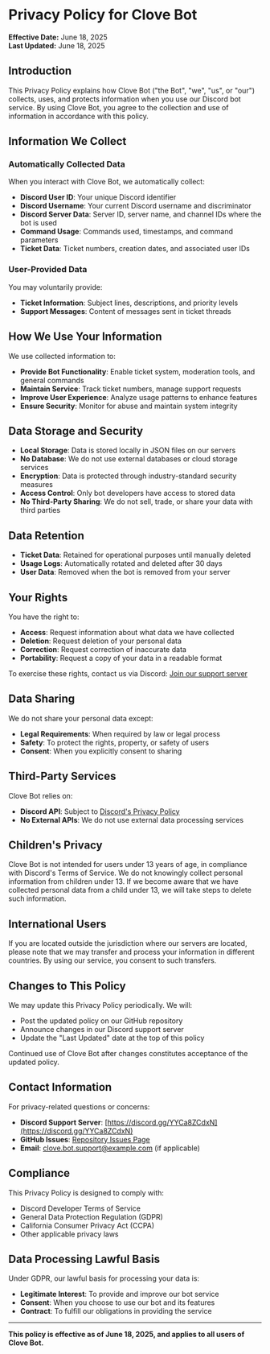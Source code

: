 # Privacy Policy for Clove Bot

**Effective Date:** June 18, 2025  
**Last Updated:** June 18, 2025

## Introduction

This Privacy Policy explains how Clove Bot ("the Bot", "we", "us", or "our") collects, uses, and protects information when you use our Discord bot service. By using Clove Bot, you agree to the collection and use of information in accordance with this policy.

## Information We Collect

### Automatically Collected Data
When you interact with Clove Bot, we automatically collect:

- **Discord User ID**: Your unique Discord identifier
- **Discord Username**: Your current Discord username and discriminator
- **Discord Server Data**: Server ID, server name, and channel IDs where the bot is used
- **Command Usage**: Commands used, timestamps, and command parameters
- **Ticket Data**: Ticket numbers, creation dates, and associated user IDs

### User-Provided Data
You may voluntarily provide:

- **Ticket Information**: Subject lines, descriptions, and priority levels
- **Support Messages**: Content of messages sent in ticket threads

## How We Use Your Information

We use collected information to:

- **Provide Bot Functionality**: Enable ticket system, moderation tools, and general commands
- **Maintain Service**: Track ticket numbers, manage support requests
- **Improve User Experience**: Analyze usage patterns to enhance features
- **Ensure Security**: Monitor for abuse and maintain system integrity

## Data Storage and Security

- **Local Storage**: Data is stored locally in JSON files on our servers
- **No Database**: We do not use external databases or cloud storage services
- **Encryption**: Data is protected through industry-standard security measures
- **Access Control**: Only bot developers have access to stored data
- **No Third-Party Sharing**: We do not sell, trade, or share your data with third parties

## Data Retention

- **Ticket Data**: Retained for operational purposes until manually deleted
- **Usage Logs**: Automatically rotated and deleted after 30 days
- **User Data**: Removed when the bot is removed from your server

## Your Rights

You have the right to:

- **Access**: Request information about what data we have collected
- **Deletion**: Request deletion of your personal data
- **Correction**: Request correction of inaccurate data
- **Portability**: Request a copy of your data in a readable format

To exercise these rights, contact us via Discord: [Join our support server](https://discord.gg/YYCa8ZCdxN)

## Data Sharing

We do not share your personal data except:

- **Legal Requirements**: When required by law or legal process
- **Safety**: To protect the rights, property, or safety of users
- **Consent**: When you explicitly consent to sharing

## Third-Party Services

Clove Bot relies on:

- **Discord API**: Subject to [Discord's Privacy Policy](https://discord.com/privacy)
- **No External APIs**: We do not use external data processing services

## Children's Privacy

Clove Bot is not intended for users under 13 years of age, in compliance with Discord's Terms of Service. We do not knowingly collect personal information from children under 13. If we become aware that we have collected personal data from a child under 13, we will take steps to delete such information.

## International Users

If you are located outside the jurisdiction where our servers are located, please note that we may transfer and process your information in different countries. By using our service, you consent to such transfers.

## Changes to This Policy

We may update this Privacy Policy periodically. We will:

- Post the updated policy on our GitHub repository
- Announce changes in our Discord support server
- Update the "Last Updated" date at the top of this policy

Continued use of Clove Bot after changes constitutes acceptance of the updated policy.

## Contact Information

For privacy-related questions or concerns:

- **Discord Support Server**: [https://discord.gg/YYCa8ZCdxN](https://discord.gg/YYCa8ZCdxN)
- **GitHub Issues**: [Repository Issues Page](https://github.com/your-username/clove-bot/issues)
- **Email**: clove.bot.support@example.com (if applicable)

## Compliance

This Privacy Policy is designed to comply with:

- Discord Developer Terms of Service
- General Data Protection Regulation (GDPR)
- California Consumer Privacy Act (CCPA)
- Other applicable privacy laws

## Data Processing Lawful Basis

Under GDPR, our lawful basis for processing your data is:

- **Legitimate Interest**: To provide and improve our bot service
- **Consent**: When you choose to use our bot and its features
- **Contract**: To fulfill our obligations in providing the service

---

**This policy is effective as of June 18, 2025, and applies to all users of Clove Bot.**